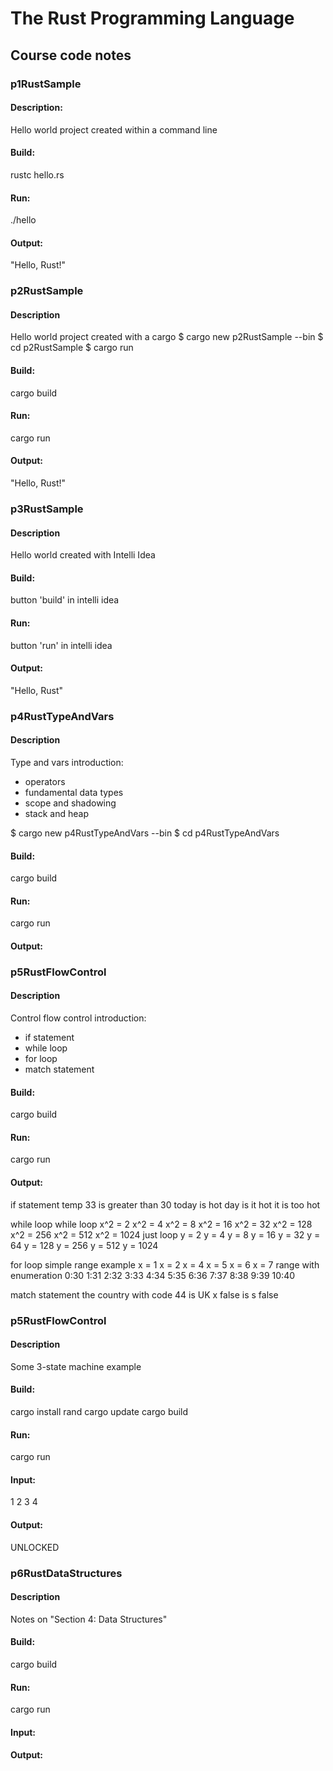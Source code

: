 # The Rust Programming Language
## Course code notes
### p1RustSample
#### Description:
 Hello world project created within a command line
#### Build:
 rustc hello.rs
#### Run:
 ./hello
#### Output:
 "Hello, Rust!"
 
### p2RustSample
#### Description
 Hello world project created with a cargo
 $ cargo new p2RustSample --bin
 $ cd p2RustSample
 $ cargo run
#### Build:
 cargo build
#### Run:
 cargo run
#### Output:
 "Hello, Rust!"
 
### p3RustSample
#### Description
 Hello world created with Intelli Idea
#### Build:
 button 'build' in intelli idea
#### Run:
 button 'run' in intelli idea
#### Output:
 "Hello, Rust"
 
### p4RustTypeAndVars
#### Description
 Type and vars introduction:
 * operators
 * fundamental data types
 * scope and shadowing
 * stack and heap
 
 $ cargo new p4RustTypeAndVars --bin
 $ cd p4RustTypeAndVars
#### Build:
 cargo build
#### Run:
 cargo run
#### Output:
 
### p5RustFlowControl
#### Description
 Control flow control introduction:
 * if statement
 * while loop
 * for loop
 * match statement
#### Build:
 cargo build
#### Run:
 cargo run
#### Output:
if statement
temp 33 is greater than 30
today is hot day
is it hot
it is too hot

while loop
while loop
x^2 = 2
x^2 = 4
x^2 = 8
x^2 = 16
x^2 = 32
x^2 = 128
x^2 = 256
x^2 = 512
x^2 = 1024
just loop
y = 2
y = 4
y = 8
y = 16
y = 32
y = 64
y = 128
y = 256
y = 512
y = 1024

for loop
simple range example
x = 1
x = 2
x = 4
x = 5
x = 6
x = 7
range with enumeration
0:30
1:31
2:32
3:33
4:34
5:35
6:36
7:37
8:38
9:39
10:40

match statement
the country with code 44 is UK
x false is s false

### p5RustFlowControl
#### Description
 Some 3-state machine example
#### Build:
 cargo install rand
 cargo update
 cargo build
#### Run:
 cargo run
#### Input:
 1
 2
 3
 4
#### Output:
 UNLOCKED

### p6RustDataStructures
#### Description
 Notes on "Section 4: Data Structures"
#### Build:
 cargo build
#### Run:
 cargo run
#### Input:
#### Output:
